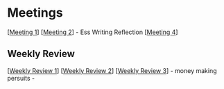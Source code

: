 # Meetings



[[Meeting 1]]
[[Meeting 2]] - Ess Writing Reflection
[[Meeting 4]]



## Weekly Review
[[Weekly Review 1]]
[[Weekly Review 2]]
[[Weekly Review 3]]
    - money making persuits
    - 

[//begin]: # "Autogenerated link references for markdown compatibility"
[Meeting 1]: meeting-1 "Meeting 1"
[Meeting 2]: meeting-2 "Meeting 2"
[Meeting 4]: meeting-4 "Meeting 4"
[Weekly Review 1]: weekly-review-1 "Weekly Review 1"
[Weekly Review 2]: weekly-review-2 "Weekly Review 2"
[Weekly Review 3]: weekly-review-3 "Weekly Review 3"
[//end]: # "Autogenerated link references"